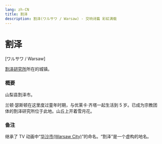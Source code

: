 ```yaml
---
lang: zh-CN
title: 割泽
description: 割泽(ワルサワ / Warsaw) - 交响诗篇 彩虹满载
---
```


# 割泽

[ワルサワ / Warsaw]

[割泽研究所](./Warsaw_lab.md)所在的城镇。

### 概要

山梨县割泽市。

兰顿·瑟斯顿在这里度过童年时期，与优莱卡·齐塔一起生活到 5 岁。已成为宗教团体的割泽研究所位于此地。山丘上开着雪月花。

### 备注

继承了 TV 动画中“[华沙市(Warsaw City)](/PROJECT_EUREKA/Anime/Psalms_of_Planets/settings/Warsaw_City.md)”的命名。“割泽”是一个虚构的地名。
